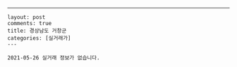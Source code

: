 ---
    layout: post
    comments: true
    title: 경상남도 거창군
    categories: [실거래가]
    ---

    2021-05-26 실거래 정보가 없습니다.

    